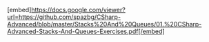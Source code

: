 [embed]https://docs.google.com/viewer?url=https://github.com/spazbg/CSharp-Advanced/blob/master/Stacks%20And%20Queues/01.%20CSharp-Advanced-Stacks-And-Queues-Exercises.pdf[/embed]
